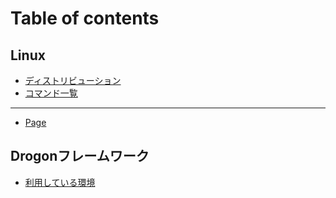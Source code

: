 # Table of contents

## Linux

* [ディストリビューション](README.md)
* [コマンド一覧](linux/komando.md)

***

* [Page](page.md)

## Drogonフレームワーク

* [利用している環境](drogonfurmuwku/shiteiru.md)
